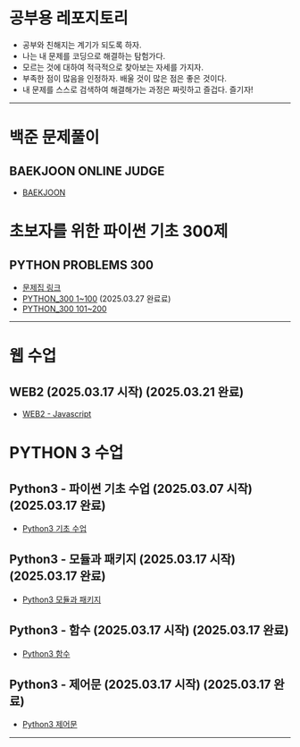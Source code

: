 # 공부용 레포지토리

- 공부와 친해지는 계기가 되도록 하자. 
- 나는 내 문제를 코딩으로 해결하는 탐험가다.
- 모르는 것에 대하여 적극적으로 찾아보는 자세를 가지자. 
- 부족한 점이 많음을 인정하자. 배울 것이 많은 점은 좋은 것이다. 
- 내 문제를 스스로 검색하여 해결해가는 과정은 짜릿하고 즐겁다. 즐기자!

***

# 백준 문제풀이
## BAEKJOON ONLINE JUDGE
- [BAEKJOON](https://www.acmicpc.net/)

# 초보자를 위한 파이썬 기초 300제
## PYTHON PROBLEMS 300
- [문제집 링크](https://wikidocs.net/book/922)
- [PYTHON_300 1~100](./PYTHON_STUDY/PYTHON_300_PROBLEMS/PYTHON_300_PROBLEMS100.md) (2025.03.27 완료료)
- [PYTHON_300 101~200](./PYTHON_STUDY/PYTHON_300_PROBLEMS/PYTHON_300_PROBLEMS200.md)

***

# 웹 수업

## WEB2 (2025.03.17 시작) (2025.03.21 완료)
- [WEB2 - Javascript](./WEB_STUDY/WEB2%20-%20Javascript/Javascript.md)

# PYTHON 3 수업

## Python3 - 파이썬 기초 수업 (2025.03.07 시작) (2025.03.17 완료)
- [Python3 기초 수업](./PYTHON_STUDY/PYTHON3/10.%20수업을%20마치며/10.%20end%20of%20class.md) 
## Python3 - 모듈과 패키지 (2025.03.17 시작) (2025.03.17 완료)
- [Python3 모듈과 패키지](./PYTHON_STUDY/PYTHON3_MODULE_PAKAGE/module&pakage.md)
## Python3 - 함수 (2025.03.17 시작) (2025.03.17 완료)
- [Python3 함수](./PYTHON_STUDY/PYTHON3_FUNCTION/PYTHON3_FUNCTION.md)
## Python3 - 제어문 (2025.03.17 시작) (2025.03.17 완료)
- [Python3 제어문](./PYTHON_STUDY/PYTHON_FLOW_CONTROL/PYTHON_FLOW_CONTROL.md)

***